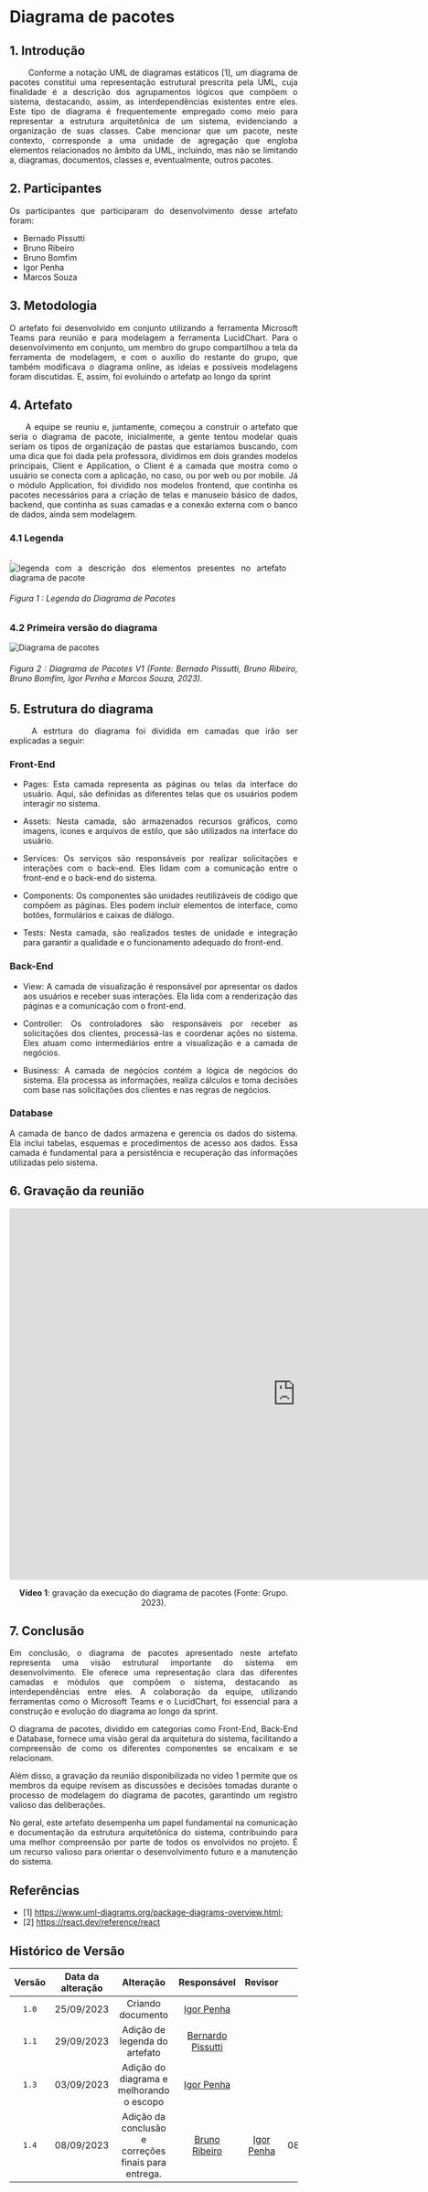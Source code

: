 <div class="body">
  
# Diagrama de pacotes

## 1. Introdução

<div align="justify">

&emsp;&emsp; Conforme a notação UML de diagramas estáticos [1], um diagrama de pacotes constitui uma representação estrutural prescrita pela UML, 
cuja finalidade é a descrição dos agrupamentos lógicos que compõem o sistema, destacando, assim, as interdependências existentes entre eles. 
Este tipo de diagrama é frequentemente empregado como meio para representar a estrutura arquitetônica de um sistema, evidenciando a organização de suas classes. 
Cabe mencionar que um pacote, neste contexto, corresponde a uma unidade de agregação que engloba elementos relacionados no âmbito da UML, incluindo, 
mas não se limitando a, diagramas, documentos, classes e, eventualmente, outros pacotes.

## 2. Participantes

Os participantes que participaram do desenvolvimento desse artefato foram:

- Bernado Pissutti
- Bruno Ribeiro
- Bruno Bomfim
- Igor Penha
- Marcos Souza

## 3. Metodologia

O artefato foi desenvolvido em conjunto utilizando a ferramenta Microsoft Teams para reunião e para modelagem a ferramenta LucidChart. 
Para o desenvolvimento em conjunto, um membro do grupo compartilhou a tela da ferramenta de modelagem, e com o auxílio do restante do grupo, 
que também modificava o diagrama online, as ideias e possíveis modelagens foram discutidas. E, assim, foi evoluindo o artefatp ao longo da sprint


## 4. Artefato

&emsp;&emsp;A equipe se reuniu e, juntamente, começou a construir o artefato que seria o diagrama de pacote, inicialmente, a gente tentou modelar quais seriam os tipos de organização de pastas que estaríamos buscando, com uma dica que foi dada pela professora, dividimos em dois grandes modelos principais, Client e Application, o Client é a camada que mostra como o usuário se conecta com a aplicação, no caso, ou por web ou por mobile. Já o módulo Application, foi dividido nos modelos frontend, que continha os pacotes necessários para a criação de telas e manuseio básico de dados, backend, que continha as suas camadas e a conexão externa com o banco de dados, ainda sem modelagem.

### 4.1 Legenda

<div style="display: center; align-items: center;">.
  <img src="../../images/t2-Modelagem/legendaDiagramaDePacote.png" alt="legenda com a descrição dos elementos  presentes no artefato diagrama de pacote" style="margin-right: 20px;"/>
  <div style="flex-grow: 1;">
    <h6 style="text-align: flex;">
    Figura 1 : Legenda do Diagrama de Pacotes
    </h6>
  </div>
</div>

### 4.2 Primeira versão do diagrama

<div style="display: center; align-items: center;">
  <img src="../../images/t2-Modelagem/DiagramaPacotes.jpg" alt="Diagrama de pacotes" style="margin-right: 20px;"/>
  <div style="flex-grow: 1;">
    <h6 style="text-align: flex;">
    Figura 2 : Diagrama de Pacotes V1 (Fonte: Bernado Pissutti, Bruno Ribeiro, Bruno Bomfim, Igor Penha e Marcos Souza, 2023).
    </h6>
  </div>
</div>


## 5. Estrutura do diagrama

&emsp;&emsp; A estrtura do diagrama foi dividida em camadas que irão ser explicadas a seguir:

### Front-End

- Pages: Esta camada representa as páginas ou telas da interface do usuário. Aqui, são definidas as diferentes telas que os usuários podem interagir no sistema.

- Assets: Nesta camada, são armazenados recursos gráficos, como imagens, ícones e arquivos de estilo, que são utilizados na interface do usuário.

- Services: Os serviços são responsáveis por realizar solicitações e interações com o back-end. Eles lidam com a comunicação entre o front-end e o back-end do sistema.

- Components: Os componentes são unidades reutilizáveis de código que compõem as páginas. Eles podem incluir elementos de interface, como botões, formulários e caixas de diálogo.

- Tests: Nesta camada, são realizados testes de unidade e integração para garantir a qualidade e o funcionamento adequado do front-end.



### Back-End

- View: A camada de visualização é responsável por apresentar os dados aos usuários e receber suas interações. Ela lida com a renderização das páginas e a comunicação com o front-end.

- Controller: Os controladores são responsáveis por receber as solicitações dos clientes, processá-las e coordenar ações no sistema. Eles atuam como intermediários entre a visualização e a camada de negócios.

- Business: A camada de negócios contém a lógica de negócios do sistema. Ela processa as informações, realiza cálculos e toma decisões com base nas solicitações dos clientes e nas regras de negócios.
  
### Database

A camada de banco de dados armazena e gerencia os dados do sistema. Ela inclui tabelas, esquemas e procedimentos de acesso aos dados. Essa camada é fundamental para a persistência e recuperação das informações utilizadas pelo sistema.

## 6. Gravação da reunião

<iframe width="1000vw" height="650vh" src="https://www.youtube.com/embed/_w_TTuf8hv8" title="reunião de execução do diagrama de pacotes" frameborder="0" allow="accelerometer; autoplay; clipboard-write; encrypted-media; gyroscope; picture-in-picture" allowfullscreen=""></iframe>
<div align="center">
<p> <b>Vídeo 1</b>: gravação da execução do diagrama de pacotes (Fonte: Grupo. 2023).</p>
</div>

## 7. Conclusão

Em conclusão, o diagrama de pacotes apresentado neste artefato representa uma visão estrutural importante do sistema em desenvolvimento. Ele oferece uma representação clara das diferentes camadas e módulos que compõem o sistema, destacando as interdependências entre eles. A colaboração da equipe, utilizando ferramentas como o Microsoft Teams e o LucidChart, foi essencial para a construção e evolução do diagrama ao longo da sprint.

O diagrama de pacotes, dividido em categorias como Front-End, Back-End e Database, fornece uma visão geral da arquitetura do sistema, facilitando a compreensão de como os diferentes componentes se encaixam e se relacionam.

Além disso, a gravação da reunião disponibilizada no vídeo 1 permite que os membros da equipe revisem as discussões e decisões tomadas durante o processo de modelagem do diagrama de pacotes, garantindo um registro valioso das deliberações.

No geral, este artefato desempenha um papel fundamental na comunicação e documentação da estrutura arquitetônica do sistema, contribuindo para uma melhor compreensão por parte de todos os envolvidos no projeto. É um recurso valioso para orientar o desenvolvimento futuro e a manutenção do sistema.

</div>

## Referências

- [1] https://www.uml-diagrams.org/package-diagrams-overview.html;
- [2] https://react.dev/reference/react

## Histórico de Versão

|  Versão  |   Data da alteração  |   Alteração  |  Responsável  |  Revisor  | Data de revisão |
| :--------: | :--------------------: | :-----------: | :--------------: | :--------: | :-----------------: |
|    `1.0`    |    25/09/2023   |  Criando documento  |  [Igor Penha](https://github.com/igorpenhaa)   |   |  |
|    `1.1`    |    29/09/2023   |  Adição de legenda do artefato  |  [Bernardo Pissutti](https://github.com/berssutti)   |   |  |
|    `1.3`    |    03/09/2023   |  Adição do diagrama e melhorando o escopo |  [Igor Penha](https://github.com/igorpenhaa)   |   |  |
|    `1.4`    |    08/09/2023   |  Adição da conclusão e correções finais para entrega. |  [Bruno Ribeiro](https://github.com/BrunoRiibeiro) | [Igor Penha](https://github.com/igorpenhaa) | 08/09/2023 |

</div>
